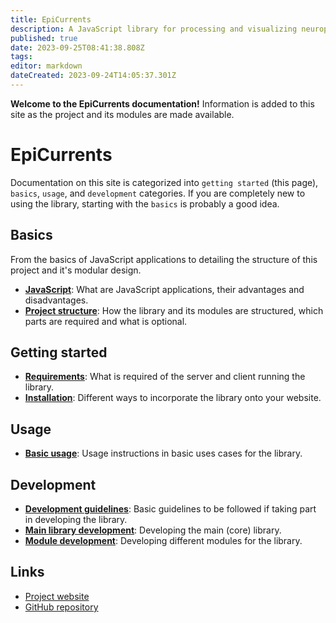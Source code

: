 ```yaml
---
title: EpiCurrents
description: A JavaScript library for processing and visualizing neurophysiological signals in a web browser
published: true
date: 2023-09-25T08:41:38.808Z
tags: 
editor: markdown
dateCreated: 2023-09-24T14:05:37.301Z
---
```


**Welcome to the EpiCurrents documentation!** Information is added to this site as the project and its modules are made available.

EpiCurrents
===========

Documentation on this site is categorized into `getting started` (this page), `basics`, `usage`, and `development` categories. If you are completely new to using the library, starting with the `basics` is probably a good idea.

## Basics
From the basics of JavaScript applications to detailing the structure of this project and it's modular design.

- **[JavaScript](/basics/javascript)**: What are JavaScript applications, their advantages and disadvantages.
- **[Project structure](/basics/project-structure)**: How the library and its modules are structured, which parts are required and what is optional.

## Getting started

- **[Requirements](/installation/requirements)**: What is required of the server and client running the library.
- **[Installation](/installation/index)**: Different ways to incorporate the library onto your website.

## Usage

- **[Basic usage](/usage/index)**: Usage instructions in basic uses cases for the library.

## Development

- **[Development guidelines](/development/guidelines)**: Basic guidelines to be followed if taking part in developing the library.
- **[Main library development](/development/core-library)**: Developing the main (core) library.
- **[Module development](/development/modules)**: Developing different modules for the library.

## Links

- [Project website](https://epicurrents.io)
- [GitHub repository](https://github.com/epicurrents)